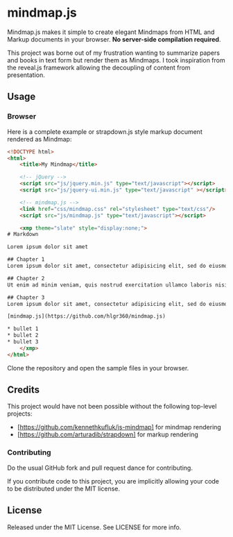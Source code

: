 mindmap.js
=========

Mindmap.js makes it simple to create elegant Mindmaps from HTML and Markup documents in your browser. **No server-side compilation required**.

This project was borne out of my frustration wanting to summarize papers and books in text form but render them as Mindmaps. I took inspiration from the reveal.js framework allowing the decoupling of content from presentation. 

## Usage

### Browser

Here is a complete example or strapdown.js style markup document rendered as Mindmap:

```html
<!DOCTYPE html>
<html>
    <title>My Mindmap</title>

    <!-- jQuery -->
    <script src="js/jquery.min.js" type="text/javascript"></script>
    <script src="js/jquery-ui.min.js" type="text/javascript" ></script>

    <!-- mindmap.js -->
    <link href="css/mindmap.css" rel="stylesheet" type="text/css"/>
    <script src="js/mindmap.js" type="text/javascript"></script>

    <xmp theme="slate" style="display:none;">
# Markdown

Lorem ipsum dolor sit amet

## Chapter 1
Lorem ipsum dolor sit amet, consectetur adipisicing elit, sed do eiusmod tempor incididunt ut labore et dolore magna aliqua. 

## Chapter 2
Ut enim ad minim veniam, quis nostrud exercitation ullamco laboris nisi ut aliquip ex ea commodo consequat. 

## Chapter 3
Lorem ipsum dolor sit amet, consectetur adipisicing elit, sed do eiusmod tempor incididunt ut labore et dolore magna aliqua. 

[mindmap.js](https://github.com/hlgr360/mindmap.js)

* bullet 1
* bullet 2
* bullet 3
    </xmp>
</html>
```

Clone the repository and open the sample files in your browser. 

## Credits
This project would have not been possible without the following top-level projects:  
* [https://github.com/kennethkufluk/js-mindmap] for mindmap rendering
* [https://github.com/arturadib/strapdown] for markup rendering

### Contributing
Do the usual GitHub fork and pull request dance for contributing.

If you contribute code to this project, you are implicitly allowing your code
to be distributed under the MIT license. 

## License
Released under the MIT License.
See LICENSE for more info.
